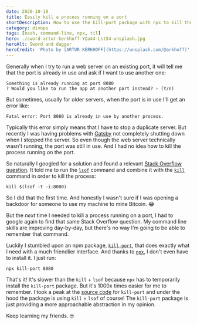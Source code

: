 ```yaml
---
date: 2020-10-18
title: Easily kill a process running on a port
shortDescription: How to use the kill-port package with npx to kill the process running on a given port
category: divops
tags: [bash, command-line, npx, til]
hero: ./sword-artur-kerkhoff-YQa44-Lst54-unsplash.jpg
heroAlt: Sword and dagger
heroCredit: 'Photo by [ARTUR KERKHOFF](https://unsplash.com/@arkhoff)'
---
```


Generally when I try to run a web server on an existing port, it will tell me that the port is already in use and ask if I want to use another one:

```shell
Something is already running at port 8080
? Would you like to run the app at another port instead? › (Y/n)
```

But sometimes, usually for older servers, when the port is in use I'll get an error like:

```shell
Fatal error: Port 8080 is already in use by another process.
```

Typically this error simply means that I have to stop a duplicate server. But recently I was having problems with [Gatsby](https://www.gatsbyjs.com/) not completely shutting down when I stopped the server. So even though the web server technically wasn't running, the port was still in use. And I had no idea how to kill the process running on the port.

So naturally I googled for a solution and found a relevant [Stack Overflow question](https://stackoverflow.com/questions/11583562/how-to-kill-a-process-running-on-particular-port-in-linux). It told me to run the [`lsof`](https://linux.die.net/man/8/lsof) command and combine it with the [`kill`](http://linuxcommand.org/lc3_man_pages/kill1.html) command in order to kill the process:

```shell
kill $(lsof -t -i:8080)
```

So I did that the first time. And honestly I wasn't sure if I was opening a backdoor for someone to use my machine to mine Bitcoin. 😂

But the _next_ time I needed to kill a process running on a port, I had to google again to find that same Stack Overflow question. My command line skills are improving day-by-day, but there's no way I'm going to be able to remember that command.

Luckily I stumbled upon an npm package, [`kill-port`](https://www.npmjs.com/package/kill-port), that does exactly what I need with a much friendlier interface. And thanks to [`npx`](https://www.npmjs.com/package/npx), I don't even have to install it. I just run:

```shell
npx kill-port 8080
```

That's it! It's slower than the `kill` + `lsof` because `npx` has to temporarily install the `kill-port` package. But it's 1000x times easier for me to remember. I took a peak at the [source code](https://github.com/tiaanduplessis/kill-port/blob/867012edb415b1ce9a2533e558c6aa0b92b12333/index.js#L34-L36) for `kill-port` and under the hood the package is using `kill` + `lsof` of course! The `kill-port` package is just providing a more approachable abstraction in my opinion.

Keep learning my friends. 🤓
